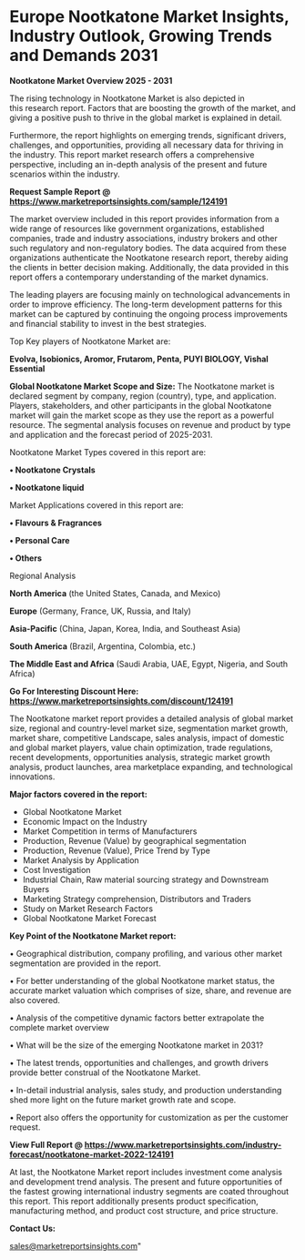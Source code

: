 # Europe Nootkatone Market Insights, Industry Outlook, Growing Trends and Demands 2031

<Strong> Nootkatone Market Overview 2025 - 2031</strong>

The rising technology in Nootkatone Market is also depicted in this research report. Factors that are boosting the growth of the market, and giving a positive push to thrive in the global market is explained in detail.

Furthermore, the report highlights on emerging trends, significant drivers, challenges, and opportunities, providing all necessary data for thriving in the industry. This report market research offers a comprehensive perspective, including an in-depth analysis of the present and future scenarios within the industry.

<strong>Request Sample Report @ <a href=https://www.marketreportsinsights.com/sample/124191>https://www.marketreportsinsights.com/sample/124191</a></strong>

The market overview included in this report provides information from a wide range of resources like government organizations, established companies, trade and industry associations, industry brokers and other such regulatory and non-regulatory bodies. The data acquired from these organizations authenticate the Nootkatone research report, thereby aiding the clients in better decision making. Additionally, the data provided in this report offers a contemporary understanding of the market dynamics.

The leading players are focusing mainly on technological advancements in order to improve efficiency. The long-term development patterns for this market can be captured by continuing the ongoing process improvements and financial stability to invest in the best strategies.

Top Key players of Nootkatone Market are:

<strong>Evolva, Isobionics, Aromor, Frutarom, Penta, PUYI BIOLOGY, Vishal Essential</strong>

<strong><b>Global Nootkatone Market Scope and Size:</b></strong>
The Nootkatone market is declared segment by company, region (country), type, and application. Players, stakeholders, and other participants in the global Nootkatone market will gain the market scope as they use the report as a powerful resource. The segmental analysis focuses on revenue and product by type and application and the forecast period of 2025-2031.

Nootkatone Market Types covered in this report are:

<strong>• Nootkatone Crystals

• Nootkatone liquid</strong>

Market Applications covered in this report are:

<strong>• Flavours & Fragrances

• Personal Care

• Others</strong> 

Regional Analysis

<strong>North America</strong> (the United States, Canada, and Mexico)

<strong>Europe</strong> (Germany, France, UK, Russia, and Italy)

<strong>Asia-Pacific</strong> (China, Japan, Korea, India, and Southeast Asia)

<strong>South America</strong> (Brazil, Argentina, Colombia, etc.)

<strong>The Middle East and Africa</strong> (Saudi Arabia, UAE, Egypt, Nigeria, and South Africa)

<strong>Go For Interesting Discount Here: <a href=https://www.marketreportsinsights.com/discount/124191>https://www.marketreportsinsights.com/discount/124191</a></strong>

The Nootkatone market report provides a detailed analysis of global market size, regional and country-level market size, segmentation market growth, market share, competitive Landscape, sales analysis, impact of domestic and global market players, value chain optimization, trade regulations, recent developments, opportunities analysis, strategic market growth analysis, product launches, area marketplace expanding, and technological innovations.

<strong><b>Major factors covered in the report:</b></strong>
<ul>
  <li>Global Nootkatone Market </li>
  <li>Economic Impact on the Industry</li>
  <li>Market Competition in terms of Manufacturers</li>
  <li>Production, Revenue (Value) by geographical segmentation</li>
  <li>Production, Revenue (Value), Price Trend by Type</li>
  <li>Market Analysis by Application</li>
  <li>Cost Investigation</li>
  <li>Industrial Chain, Raw material sourcing strategy and Downstream Buyers</li>
  <li>Marketing Strategy comprehension, Distributors and Traders</li>
  <li>Study on Market Research Factors</li>
  <li>Global Nootkatone Market Forecast</li>
</ul>

<strong><b>Key Point of the Nootkatone Market report:</b></strong>

• Geographical distribution, company profiling, and various other market segmentation are provided in the report.

• For better understanding of the global Nootkatone market status, the accurate market valuation which comprises of size, share, and revenue are also covered.

• Analysis of the competitive dynamic factors better extrapolate the complete market overview

• What will be the size of the emerging Nootkatone market in 2031?

• The latest trends, opportunities and challenges, and growth drivers provide better construal of the Nootkatone Market.

• In-detail industrial analysis, sales study, and production understanding shed more light on the future market growth rate and scope.

• Report also offers the opportunity for customization as per the customer request.

<strong><b>View Full Report @ <a href=https://www.marketreportsinsights.com/industry-forecast/nootkatone-market-2022-124191>https://www.marketreportsinsights.com/industry-forecast/nootkatone-market-2022-124191</a></b></strong>


At last, the Nootkatone Market report includes investment come analysis and development trend analysis. The present and future opportunities of the fastest growing international industry segments are coated throughout this report. This report additionally presents product specification, manufacturing method, and product cost structure, and price structure.

<strong>Contact Us:</strong>

sales@marketreportsinsights.com"
